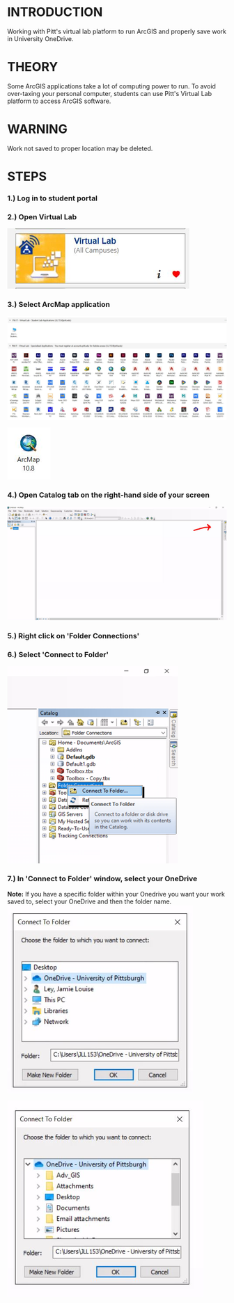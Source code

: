 # INTRODUCTION

Working with Pitt's virtual lab platform to run ArcGIS and properly save work in University OneDrive.

# THEORY

Some ArcGIS applications take a lot of computing power to run. To avoid over-taxing your personal computer, students can use Pitt's Virtual Lab platform to access ArcGIS software.

# WARNING

Work not saved to proper location may be deleted.


# STEPS

### 1.) Log in to student portal
     
### 2.) Open Virtual Lab
<img src="steptwo.jpeg"
     alt = "Step Two icon" />

### 3.) Select ArcMap application
<img src="stepthree.jpeg"
     alt = "Step Three icon" />
    
<img src="arc.jpeg"
     alt = "ArcMap Application icon" />

### 4.) Open Catalog tab on the right-hand side of your screen
<img src="stepfour.jpeg"
     alt = "Step Four icon" />

### 5.) Right click on 'Folder Connections'
     
### 6.) Select 'Connect to Folder'
<img src="stepsix.png"
     alt = "Step Six icon" />
     
### 7.) In 'Connect to Folder' window, select your OneDrive
**Note:** If you have a specific folder within your Onedrive you want your work saved to, select your OneDrive and then the folder name.
<img src="stepseven.jpeg"
     alt = "Step Seven icon" />
     
     
 <img src="folder.jpeg"
     alt = "More Folders w/in OneDrive icon" />

